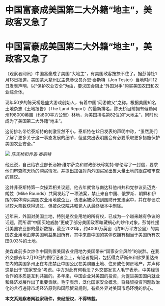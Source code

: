 # 中国富豪成美国第二大外籍“地主”，美政客又急了

# 中国富豪成美国第二大外籍“地主”，美政客又急了

（观察者网讯）中国富豪成了美国“大地主”，有美国政客按捺不住了。据彭博社1月13日报道，美国蒙大拿州民主党参议员乔恩·泰斯特（Jon
Tester）当地时间12日发表声明，以“保护农业安全”为由，要求国会阻止“外国对手”购买美国农田和农业综合体。

现年50岁的陈天桥是盛大游戏创始人，有着中国“网游教父”之称。根据美国知名土地杂志《土地报告》（The Land
Report）的最新排名，陈天桥目前拥有俄勒冈州198000英亩（约800平方公里）林地，为美国排名第82位的“大地主”，同时也成为了美国第二大外籍“地主”。

这份排名带给泰斯特的刺激显然不小。泰斯特在12日发表的声明中称，“虽然我们了解了更多关于这一事态发展的细节，但这突出表明国会有必要采取更多措施保护美国农业安全。”

![](https://inews.gtimg.com/om_bt/OYvvhS2XyEA8UZoJimtygZZxRuItHRxdfpwrcpjyWL2jQAA/1000)
_陈天桥和乔恩·泰斯特_

他还说，自己给农业部长汤姆·维尔萨克和财政部长珍妮特·耶伦写了一封信，要求他们审查陈天桥的购买情况，并提出加强对向外国买家出售大量土地的跟踪和审查的建议。

这并非泰斯特第一次操弄相关议题。他去年就曾与南达科他州共和党参议员迈克·朗兹（Mike
Rounds）共同发起了一项法案，禁止来自中国、俄罗斯、朝鲜和伊朗的实体购买美国农业用地或企业。该法案被添加到国防开支法案中，并在参议院以较大票数获得通过，但被众议院共和党人从最终版本中删除。

近年来，外国对美国土地，特别是农业用地的所有权，已成为一个越来越有争议的话题，而所谓“中国买地威胁”更成了部分美国政客暗藏祸心的炒作对象。彭博社援引美国农业部的最新数据，截至2021年，约4000万英亩（约16万平方公里）的美国农业用地由非美国利益集团所有，其中来自中国的实体仅拥有相当于美国所有农田0.03%的土地。

美媒此前多次炒作中国购置美国农业用地为美国带来“国家安全风险”的说辞。在我外交部去年2月10日的例行记者会上，有记者提问，包括得克萨斯州和佛罗里达州在内的美国多州正在考虑禁止中国公民在美购置土地、住房或任何房地产，并声称这是出于“国家安全”考虑。中方对此有何看法？外交部发言人毛宁表示，中美经贸合作的本质是互利共赢的。多年来，中国企业对美国的投资，为促进美国国内就业和经济发展作出了重要贡献。毛宁表示，泛化国家安全概念，将经贸投资问题政治化的言行违背市场经济原则和国际贸易规则，有损外界对美国市场环境的信心。

**本文系观察者网独家稿件，未经授权，不得转载。**

